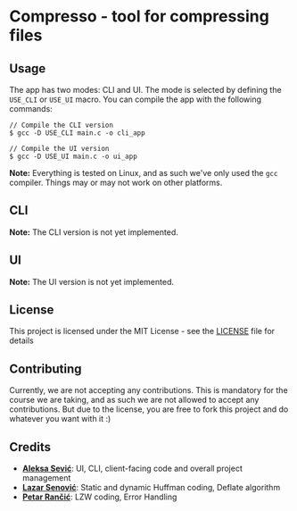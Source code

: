 # Compresso - tool for compressing files

## Usage

The app has two modes: CLI and UI. The mode is selected by defining the `USE_CLI` or `USE_UI` macro.
You can compile the app with the following commands:
```shell
// Compile the CLI version
$ gcc -D USE_CLI main.c -o cli_app

// Compile the UI version
$ gcc -D USE_UI main.c -o ui_app
```

**Note:** Everything is tested on Linux, and as such we've only used the `gcc` compiler. Things may or may not work on other platforms.

## CLI

**Note:** The CLI version is not yet implemented.

## UI

**Note:** The UI version is not yet implemented.

## License

This project is licensed under the MIT License - see the [LICENSE](LICENSE) file for details

## Contributing

Currently, we are not accepting any contributions. This is mandatory for the course we are taking, and as such we are not allowed to accept any contributions.
But due to the license, you are free to fork this project and do whatever you want with it :)

## Credits

- [**Aleksa Sević**](https://github.com/Lexpeartha): UI, CLI, client-facing code and overall project management
- [**Lazar Senović**](https://github.com/amoscientiam): Static and dynamic Huffman coding, Deflate algorithm
- [**Petar Rančić**](https://github.com/petar030): LZW coding, Error Handling
